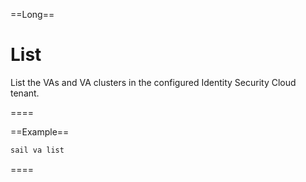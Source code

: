 ==Long==

# List

List the VAs and VA clusters in the configured Identity Security Cloud tenant.

====

==Example==
```bash
sail va list
```
====